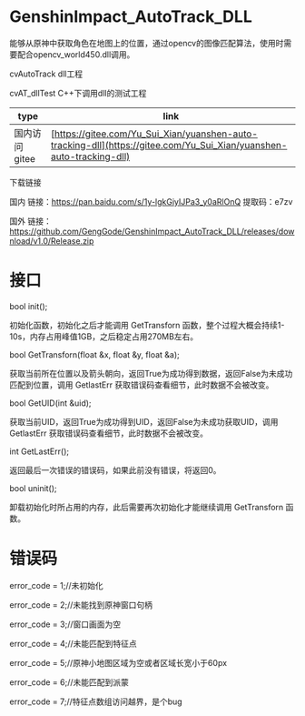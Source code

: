 # GenshinImpact_AutoTrack_DLL

能够从原神中获取角色在地图上的位置，通过opencv的图像匹配算法，使用时需要配合opencv_world450.dll调用。

cvAutoTrack dll工程

cvAT_dllTest C++下调用dll的测试工程

| type | link |
| --- | --- |
| 国内访问 gitee | [https://gitee.com/Yu_Sui_Xian/yuanshen-auto-tracking-dll](https://gitee.com/Yu_Sui_Xian/yuanshen-auto-tracking-dll) |

下载链接

国内 链接：https://pan.baidu.com/s/1y-lgkGiyIJPa3_y0aRlOnQ 提取码：e7zv 

国外 链接：https://github.com/GengGode/GenshinImpact_AutoTrack_DLL/releases/download/v1.0/Release.zip

# 接口

bool init();

初始化函数，初始化之后才能调用 GetTransforn 函数，整个过程大概会持续1-10s，内存占用峰值1GB，之后稳定占用270MB左右。

bool GetTransforn(float &x, float &y, float &a);

获取当前所在位置以及箭头朝向，返回True为成功得到数据，返回False为未成功匹配到位置，调用 GetlastErr 获取错误码查看细节，此时数据不会被改变。

bool GetUID(int &uid);

获取当前UID，返回True为成功得到UID，返回False为未成功获取UID，调用 GetlastErr 获取错误码查看细节，此时数据不会被改变。

int GetLastErr();

返回最后一次错误的错误码，如果此前没有错误，将返回0。

bool uninit();

卸载初始化时所占用的内存，此后需要再次初始化才能继续调用 GetTransforn 函数。

# 错误码

error_code = 1;//未初始化

error_code = 2;//未能找到原神窗口句柄

error_code = 3;//窗口画面为空

error_code = 4;//未能匹配到特征点

error_code = 5;//原神小地图区域为空或者区域长宽小于60px

error_code = 6;//未能匹配到派蒙

error_code = 7;//特征点数组访问越界，是个bug
